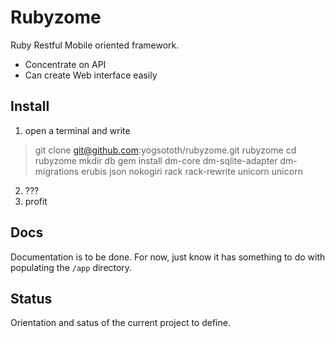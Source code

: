 # Rubyzome

Ruby Restful Mobile oriented framework.

- Concentrate on API
- Can create Web interface easily


## Install

1. open a terminal and write

  > git clone git@github.com:yogsototh/rubyzome.git rubyzome
  > cd rubyzome
  > mkdir db
  > gem install dm-core dm-sqlite-adapter dm-migrations erubis json nokogiri rack rack-rewrite unicorn
  > unicorn

2. ???
3. profit

## Docs

Documentation is to be done.
For now, just know it has something to do with populating the `/app` directory.

## Status

Orientation and satus of the current project to define.
